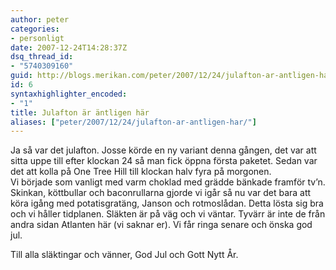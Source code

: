 ```yaml
---
author: peter
categories:
- personligt
date: 2007-12-24T14:28:37Z
dsq_thread_id:
- "5740309160"
guid: http://blogs.merikan.com/peter/2007/12/24/julafton-ar-antligen-har/
id: 6
syntaxhighlighter_encoded:
- "1"
title: Julafton är äntligen här
aliases: ["peter/2007/12/24/julafton-ar-antligen-har/"]
---
```


Ja så var det julafton. Josse körde en ny variant denna gången, det var att sitta uppe till efter klockan 24 så man fick öppna första paketet. Sedan var det att kolla på One Tree Hill till klockan halv fyra på morgonen.  
Vi började som vanligt med varm choklad med grädde bänkade framför tv’n. Skinkan, köttbullar och baconrullarna gjorde vi igår så nu var det bara att köra igång med potatisgratäng, Janson och rotmoslådan. Detta lösta sig bra och vi håller tidplanen. Släkten är på väg och vi väntar. Tyvärr är inte de från andra sidan Atlanten här (vi saknar er). Vi får ringa senare och önska god jul.

Till alla släktingar och vänner, God Jul och Gott Nytt År.
